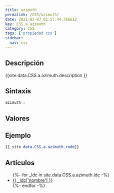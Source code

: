 ```yaml
---
title: azimuth
permalink: /CSS/azimuth/
date: 2021-03-07 02:57:44.766612
key: CSS.a.azimuth
category: CSS
tags: ['propiedad css']
sidebar: 
  nav: css
---
```


## Descripción
{{site.data.CSS.a.azimuth.description }}

## Sintaxis
~~~css
azimuth : 
~~~

## Valores

## Ejemplo
~~~css
{{ site.data.CSS.a.azimuth.code}}
~~~

## Artículos
<ul>
{%- for _ldc in site.data.CSS.a.azimuth.ldc -%}
   <li>
       <a href="{{_ldc['url'] }}">{{ _ldc['nombre'] }}</a>
   </li>
{%- endfor -%}
</ul>
